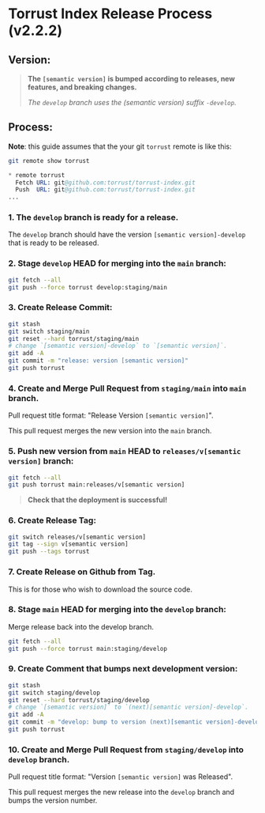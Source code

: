 #  Torrust Index Release Process (v2.2.2)

## Version:
> **The `[semantic version]` is bumped according to releases, new features, and breaking changes.**
>
> *The `develop` branch uses the (semantic version) suffix `-develop`.*

## Process:

**Note**: this guide assumes that the your git `torrust` remote is like this:

```sh
git remote show torrust
```

```s
* remote torrust
  Fetch URL: git@github.com:torrust/torrust-index.git
  Push  URL: git@github.com:torrust/torrust-index.git
...
```


### 1. The `develop` branch is ready for a release.
The `develop` branch should have the version `[semantic version]-develop` that is ready to be released.

### 2. Stage `develop` HEAD for merging into the `main` branch:

```sh
git fetch --all
git push --force torrust develop:staging/main
```

### 3. Create Release Commit:

```sh
git stash
git switch staging/main
git reset --hard torrust/staging/main
# change `[semantic version]-develop` to `[semantic version]`.
git add -A
git commit -m "release: version [semantic version]"
git push torrust
```

### 4. Create and Merge Pull Request from `staging/main` into `main` branch.

Pull request title format: "Release Version `[semantic version]`".

This pull request merges the new version into the `main` branch.

### 5. Push new version from `main` HEAD to `releases/v[semantic version]` branch:

```sh
git fetch --all
git push torrust main:releases/v[semantic version]
```

> **Check that the deployment is successful!**

### 6. Create Release Tag:

```sh
git switch releases/v[semantic version]
git tag --sign v[semantic version]
git push --tags torrust
```

### 7. Create Release on Github from Tag.
This is for those who wish to download the source code.

### 8. Stage `main` HEAD for merging into the `develop` branch:
Merge release back into the develop branch.

```sh
git fetch --all
git push --force torrust main:staging/develop
```
### 9. Create Comment that bumps next development version:

```sh
git stash
git switch staging/develop
git reset --hard torrust/staging/develop
# change `[semantic version]` to `(next)[semantic version]-develop`.
git add -A
git commit -m "develop: bump to version (next)[semantic version]-develop"
git push torrust
```

### 10. Create and Merge Pull Request from `staging/develop` into `develop` branch.

Pull request title format: "Version `[semantic version]` was Released".

This pull request merges the new release into the `develop` branch and bumps the version number.
